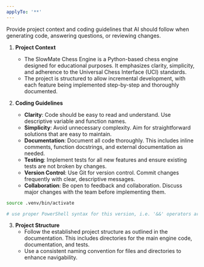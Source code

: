 ```yaml
---
applyTo: '**'
---
```

Provide project context and coding guidelines that AI should follow when generating code, answering questions, or reviewing changes.

1. **Project Context**
   - The SlowMate Chess Engine is a Python-based chess engine designed for educational purposes. It emphasizes clarity, simplicity, and adherence to the Universal Chess Interface (UCI) standards.
   - The project is structured to allow incremental development, with each feature being implemented step-by-step and thoroughly documented.

2. **Coding Guidelines**
   - **Clarity**: Code should be easy to read and understand. Use descriptive variable and function names.
   - **Simplicity**: Avoid unnecessary complexity. Aim for straightforward solutions that are easy to maintain.
   - **Documentation**: Document all code thoroughly. This includes inline comments, function docstrings, and external documentation as needed.
   - **Testing**: Implement tests for all new features and ensure existing tests are not broken by changes.
   - **Version Control**: Use Git for version control. Commit changes frequently with clear, descriptive messages.
   - **Collaboration**: Be open to feedback and collaboration. Discuss major changes with the team before implementing them.
```bash
source .venv/bin/activate
```
```powerShell
# use proper PowerShell syntax for this version, i.e. '&&' operators are not supported
```

3. **Project Structure**
   - Follow the established project structure as outlined in the documentation. This includes directories for the main engine code, documentation, and tests.
   - Use a consistent naming convention for files and directories to enhance navigability.